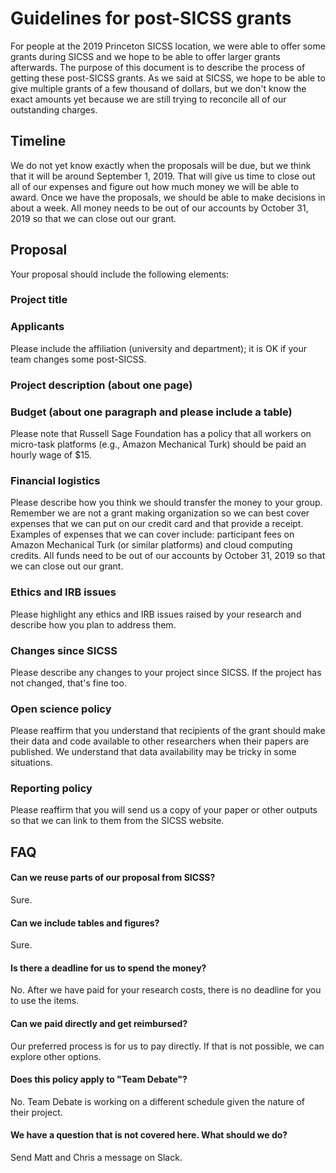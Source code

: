# Guidelines for post-SICSS grants

For people at the 2019 Princeton SICSS location, we were able to offer some grants during SICSS and we hope to be able to offer larger grants afterwards. The purpose of this document is to describe the process of getting these post-SICSS grants.  As we said at SICSS, we hope to be able to give multiple grants of a few thousand of dollars, but we don't know the exact amounts yet because we are still trying to reconcile all of our outstanding charges.

## Timeline

We do not yet know exactly when the proposals will be due, but we think that it will be around September 1, 2019.  That will give us time to close out all of our expenses and figure out how much money we will be able to award.  Once we have the proposals, we should be able to make decisions in about a week.  All money needs to be out of our accounts by October 31, 2019 so that we can close out our grant.

## Proposal

Your proposal should include the following elements:

### Project title

### Applicants

Please include the affiliation (university and department); it is OK if your team changes some post-SICSS.

### Project description (about one page)

### Budget (about one paragraph and please include a table)

Please note that Russell Sage Foundation has a policy that all workers on micro-task platforms (e.g., Amazon Mechanical Turk) should be paid an hourly wage of $15.

### Financial logistics

Please describe how you think we should transfer the money to your group. Remember we are not a grant making organization so we can best cover expenses that we can put on our credit card and that provide a receipt. Examples of expenses that we can cover include: participant fees on Amazon Mechanical Turk (or similar platforms) and cloud computing credits. All funds need to be out of our accounts by October 31, 2019 so that we can close out our grant.

### Ethics and IRB issues

Please highlight any ethics and IRB issues raised by your research and describe how you plan to address them.

### Changes since SICSS

Please describe any changes to your project since SICSS. If the project has not changed, that's fine too.

### Open science policy

Please reaffirm that you understand that recipients of the grant should make their data and code available to other researchers when their papers are published. We understand that data availability may be tricky in some situations.

### Reporting policy

Please reaffirm that you will send us a copy of your paper or other outputs so that we can link to them from the SICSS website.


## FAQ

#### Can we reuse parts of our proposal from SICSS?

Sure.

#### Can we include tables and figures?

Sure.

#### Is there a deadline for us to spend the money?

No. After we have paid for your research costs, there is no deadline for you to use the items.

#### Can we paid directly and get reimbursed?

Our preferred process is for us to pay directly. If that is not possible, we can explore other options.

#### Does this policy apply to "Team Debate"?

No. Team Debate is working on a different schedule given the nature of their project.

#### We have a question that is not covered here.  What should we do?

Send Matt and Chris a message on Slack.
